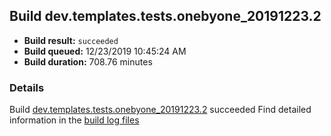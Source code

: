 ## Build dev.templates.tests.onebyone_20191223.2
- **Build result:** `succeeded`
- **Build queued:** 12/23/2019 10:45:24 AM
- **Build duration:** 708.76 minutes
### Details
Build [dev.templates.tests.onebyone_20191223.2](https://winappstudio.visualstudio.com/web/build.aspx?pcguid=a4ef43be-68ce-4195-a619-079b4d9834c2&builduri=vstfs%3a%2f%2f%2fBuild%2fBuild%2f32449) succeeded
Find detailed information in the [build log files]()
